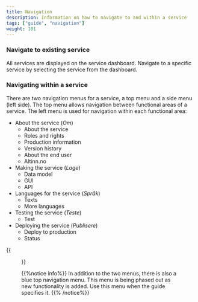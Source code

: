 ```yaml
---
title: Navigation
description: Information on how to navigate to and within a service
tags: ["guide", "navigation"]
weight: 101
---
```


### Navigate to existing service
All services are displayed on the service dashboard. Navigate to a specific service by selecting the service from the dashboard.

### Navigating within a service

There are two navigation menus for a service, a top menu and a side menu (left side). The top menu allows navigation between functional areas of a service. The left menu is used for navigation within each functional area:

- About the service (_Om_)
  - About the service
  - Roles and rights
  - Production information
  - Version history
  - About the end user
  - Altinn.no
- Making the service (_Lage_)
  - Data model
  - GUI
  - API
- Languages for the service (_Språk_)
  - Texts
  - More languages
- Testing the service (_Teste_)
  - Test
- Deploying the service (_Publisere_)
  - Deploy to production
  - Status

{{<figure src="nav-menus.png?width=700" title="Navigation menus in a service">}}


{{%notice info%}}
In addition to the two menus, there is also a blue top navigation menu. This menu is being phased out as new functionality is added. Use this menu when the guide specifies it.
{{% /notice%}}
